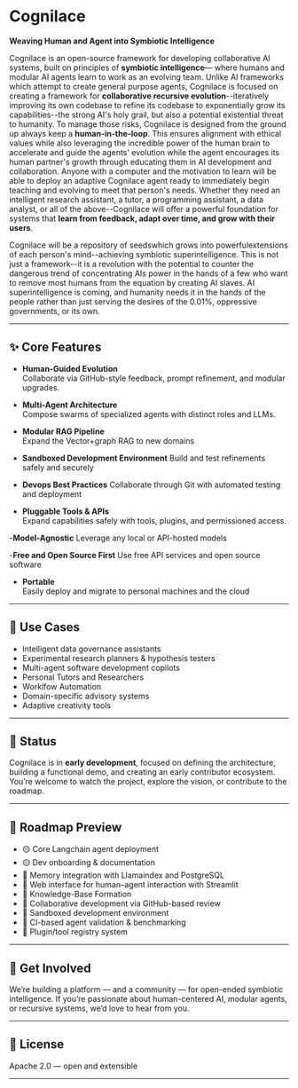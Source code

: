 # Cognilace

**Weaving Human and Agent into Symbiotic Intelligence**

Cognilace is an open-source framework for developing collaborative AI systems, built on principles of **symbiotic intelligence**— where humans and modular AI agents learn to work as an evolving team.  Unlike AI frameworks which attempt to create general purpose agents, Cognilace is focused on creating a framework for **collaborative recursive evolution**--iteratively improving its own codebase to refine its codebase to exponentially grow its capabilities--the strong AI's holy grail, but also a potential existential threat to humanity. To manage those risks, Cognilace is designed from the ground up always keep a **human-in-the-loop**.  This ensures alignment with ethical values while also leveraging the incredible power of the human brain to accelerate and guide the agents' evolution while the agent encourages its human partner's growth through educating them in AI development and collaboration.  Anyone with a computer and the motivation to learn will be able to deploy an adaptive Cognilace agent ready to immediately begin teaching and evolving to meet that person's needs.  Whether they need an intelligent research assistant, a tutor, a programming assistant, a data analyst, or all of the above--Cognilace will offer a powerful foundation for systems that **learn from feedback, adapt over time, and grow with their users**.

Cognilace will be a repository of seedswhich grows into powerfulextensions of each person's mind--achieving symbiotic superintelligence. This is not just a framework--it is a revolution with the potential to counter the dangerous trend of concentrating AIs power in the hands of a few who want to remove most humans from the equation by creating AI slaves. AI superintelligence is coming, and humanity needs it in the hands of the people rather than just serving the desires of the 0.01%, oppressive governments, or its own.

---

## ✨ Core Features

- **Human-Guided Evolution**  
  Collaborate via GitHub-style feedback, prompt refinement, and modular upgrades.

- **Multi-Agent Architecture**  
  Compose swarms of specialized agents with distinct roles and LLMs.

- **Modular RAG Pipeline**  
  Expand the Vector+graph RAG to new domains

- **Sandboxed Development Environment**
  Build and test refinements safely and securely

- **Devops Best Practices**
  Collaborate through Git with automated testing and deployment

- **Pluggable Tools & APIs**  
  Expand capabilities safely with tools, plugins, and permissioned access.

-**Model-Agnostic**
  Leverage any local or API-hosted models 

-**Free and Open Source First**
  Use free API services and open source software

- **Portable**  
  Easily deploy and migrate to personal machines and the cloud
  
---

## 🚀 Use Cases

- Intelligent data governance assistants  
- Experimental research planners & hypothesis testers  
- Multi-agent software development copilots
- Personal Tutors and Researchers
- Worklfow Automation
- Domain-specific advisory systems  
- Adaptive creativity tools

---

## 🔧 Status

Cognilace is in **early development**, focused on defining the architecture, building a functional demo, and creating an early contributor ecosystem. You’re welcome to watch the project, explore the vision, or contribute to the roadmap.

---

## 📌 Roadmap Preview

- 🟡 Core Langchain agent deployment
- 🟡 Dev onboarding & documentation  
- 🔲 Memory integration with Llamaindex and PostgreSQL
- 🔲 Web interface for human–agent interaction with Streamlit
- 🔲 Knowledge-Base Formation
- 🔲 Collaborative development via GitHub-based review  
- 🔲 Sandboxed development environment
- 🔲 CI-based agent validation & benchmarking  
- 🔲 Plugin/tool registry system

---

## 💬 Get Involved

We’re building a platform — and a community — for open-ended symbiotic intelligence. If you’re passionate about human-centered AI, modular agents, or recursive systems, we’d love to hear from you.

---

## 📄 License

Apache 2.0 — open and extensible

---
